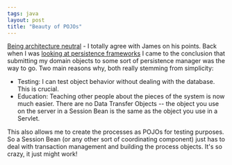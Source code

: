 ```yaml
---
tags: java
layout: post
title: "Beauty of POJOs"
---
```




<a href="http://radio.weblogs.com/0112098/2002/10/30.html#a217">Being architecture neutral</a> - I totally agree with James on his points. Back when I was <a href="/2002/09/25/strong_or_candidate_hibernate.html">looking at persistence frameworks</a> I came to the conclusion that submitting my domain objects to some sort of persistence manager was the way to go. Two main reasons why, both really stemming from simplicity:

<p><ul>
 <li>Testing: I can test object behavior without dealing with the database. This is crucial.</li>
 <li>Education: Teaching other people about the pieces of the system is now much easier. There are no Data Transfer Objects -- the object you use on the server in a Session Bean is the same as the object you use in a Servlet.</li>
</ul>

<p>This also allows me to create the processes as POJOs for testing purposes. So a Session Bean (or any other sort of coordinating component) just has to deal with transaction management and building the process objects. It's so crazy, it just might work!</p>


